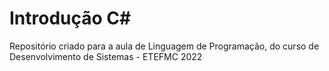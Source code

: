 # Introdução C#
Repositório criado para a aula de Linguagem de Programação, do curso de Desenvolvimento de Sistemas - ETEFMC 2022
